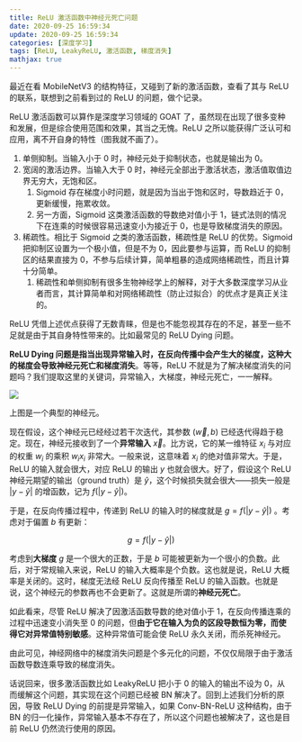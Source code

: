 ```yaml
---
title: ReLU 激活函数中神经元死亡问题
date: 2020-09-25 16:59:34
update: 2020-09-25 16:59:34
categories: [深度学习]
tags: [ReLU, LeakyReLU, 激活函数, 梯度消失]
mathjax: true
---
```


最近在看 MobileNetV3 的结构特征，又碰到了新的激活函数，查看了其与 ReLU 的联系，联想到之前看到过的 ReLU 的问题，做个记录。

<!-- more -->

ReLU 激活函数可以算作是深度学习领域的 GOAT 了，虽然现在出现了很多变种和发展，但是综合使用范围和效果，其当之无愧。ReLU 之所以能获得广泛认可和应用，离不开自身的特性（图我就不画了）。

1. 单侧抑制。当输入小于 0 时，神经元处于抑制状态，也就是输出为 0。
2. 宽阔的激活边界。当输入大于 0 时，神经元全部出于激活状态，激活值取值边界无穷大，无饱和区。
   1. Sigmoid 存在梯度小时问题，就是因为当出于饱和区时，导数趋近于 0，更新缓慢，拖累收敛。
   2. 另一方面，Sigmoid 这类激活函数的导数绝对值小于 1，链式法则的情况下在连乘的时候很容易迅速变小为接近于 0，也是导致梯度消失的原因。
3. 稀疏性。相比于 Sigmoid 之类的激活函数，稀疏性是 ReLU 的优势。Sigmoid 把抑制区设置为一个极小值，但是不为 0，因此要参与运算，而 ReLU 的抑制区的结果直接为 0，不参与后续计算，简单粗暴的造成网络稀疏性，而且计算十分简单。
   1. 稀疏性和单侧抑制有很多生物神经学上的解释，对于大多数深度学习从业者而言，其计算简单和对网络稀疏性（防止过拟合）的优点才是真正关注的。

ReLU 凭借上述优点获得了无数青睐，但是也不能忽视其存在的不足，甚至一些不足就是由于其自身特性带来的。比如最常见的 ReLU Dying 问题。

**ReLU Dying 问题是指当出现异常输入时，在反向传播中会产生大的梯度，这种大的梯度会导致神经元死亡和梯度消失**。等等，ReLU 不就是为了解决梯度消失的问题吗？我们提取这里的关键词，异常输入，大梯度，神经元死亡，一一解释。

![](/images/posts/dl/relu/neural_cell.jpg)

上图是一个典型的神经元。

现在假设，这个神经元已经经过若干次迭代，其参数 $(\vec w, b)$ 已经迭代得趋于稳定。现在，神经元接收到了一个**异常输入** $\vec x$。比方说，它的某一维特征 $x_i$ 与对应的权重 $w_i$ 的乘积 $w_ix_i$ 非常大。一般来说，这意味着 $x_i$ 的绝对值非常大。于是，ReLU 的输入就会很大，对应 ReLU 的输出 $y$ 也就会很大。好了，假设这个 ReLU 神经元期望的输出（ground truth）是 $\hat y$，这个时候损失就会很大——损失一般是 $\lvert y - \hat y\rvert$ 的增函数，记为 $f\bigl(\lvert y - \hat y\rvert\bigr)$。

于是，在反向传播过程中，传递到 ReLU 的输入时的梯度就是 $g = f\bigl(\lvert y - \hat y\rvert\bigr)$ 。考虑对于偏置 $b$ 有更新：

$$
g = f\bigl(\lvert y - \hat y\rvert\bigr)
$$

考虑到**大梯度** $g$ 是一个很大的正数，于是 $b$ 可能被更新为一个很小的负数。此后，对于常规输入来说，ReLU 的输入大概率是个负数。这也就是说，ReLU 大概率是关闭的。这时，梯度无法经 ReLU 反向传播至 ReLU 的输入函数。也就是说，这个神经元的参数再也不会更新了。这就是所谓的**神经元死亡**。

如此看来，尽管 ReLU 解决了因激活函数导数的绝对值小于 1，在反向传播连乘的过程中迅速变小消失至 0 的问题，但**由于它在输入为负的区段导数恒为零，而使得它对异常值特别敏感**。这种异常值可能会使 ReLU 永久关闭，而杀死神经元。

由此可见，神经网络中的梯度消失问题是个多元化的问题，不仅仅局限于由于激活函数导数连乘导致的梯度消失。

话说回来，很多激活函数比如 LeakyReLU 把小于 0 的输入的输出不设为 0，从而缓解这个问题，其实现在这个问题已经被 BN 解决了。回到上述我们分析的原因，导致 ReLU Dying 的前提是异常输入，如果 Conv-BN-ReLU 这种结构，由于 BN 的归一化操作，异常输入基本不存在了，所以这个问题也被解决了，这也是目前 ReLU 仍然流行使用的原因。
   